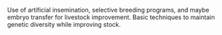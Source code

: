 Use of artificial insemination, selective breeding programs, and maybe embryo transfer for livestock improvement. Basic techniques to maintain genetic diversity while improving stock.